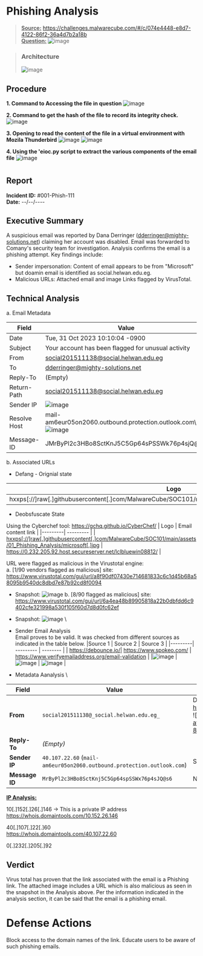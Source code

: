 # Phishing Analysis 

> **<ins>Source:</ins>**
> https://challenges.malwarecube.com/#/c/074e4448-e8d7-4122-86f2-36a4d7b2a18b  
> **<ins>Question:</ins>**
><picture>![image](https://github.com/user-attachments/assets/1b7ae777-6107-499e-9173-9e4ac23e4a0a) </picture>

> ### Architecture
> <picture>![image](https://github.com/user-attachments/assets/2625168d-f29c-4582-b83f-756a89fb21d8) </picture>

## Procedure
**1. Command to Accessing the file in question** 
<picture>![image](https://github.com/user-attachments/assets/26dc0bd7-ceff-4253-aace-fc4530c4e431) </picture>

**2. Command to get the hash of the file to record its integrity check.**
<picture>![image](https://github.com/user-attachments/assets/07faf62d-e99c-4d0d-930c-3c3ce85d4597)</picture>

**3. Opening to read the content of the file in a virtual environment with Mozila Thunderbird**
<picture>![image](https://github.com/user-attachments/assets/282acf76-dff9-4486-8317-a6da0f710bf8)</picture>
<picture>![image](https://github.com/user-attachments/assets/de978603-2c70-4c8e-8d63-16850a545d59)</picture>

**4. Using the 'eioc.py script to extract the various components of the email file** 
<picture>![image](https://github.com/user-attachments/assets/2a2923b5-db5f-43c9-a02a-73a2ebf95e81)</picture>

# 
## Report

**Incident ID:** #001-Phish-111  
**Date:**        --/--/----
## 


## Executive Summary

A suspicious email was reported by Dana Derringer (dderringer@mighty-solutions.net) claiming her account was disabled. Email was forwarded to Comany's security team for investigation. Analysis confirms the email is a phishing attempt. Key findings include:
+ Sender impersonation: Content of email appears to be from "Microsoft" but doamin email is identified as social.helwan.edu.eg.
+ Malicious URLs: Attached email and image Links flagged by VirusTotal.

## Technical Analysis

a. Email Metadata

|Field | Value  | 
|---------| --------- |
| Date | Tue, 31 Oct 2023 10:10:04 -0900 |
| Subject | Your account has been flagged for unusual activity | 
| From | social201511138@social.helwan.edu.eg |
| To | dderringer@mighty-solutions.net |
| Reply-To |(Empty) |
| Return-Path| social201511138@social.helwan.edu.eg |
| Sender IP| <picture>![image](https://github.com/user-attachments/assets/83a30b9d-5827-4304-b309-1fb1cc13de98)</picture> |
| Resolve Host| mail-am6eur05on2060.outbound.protection.outlook.com\ <picture>![image](https://github.com/user-attachments/assets/33c71829-6e1c-4a6f-8e0c-d137d70f2980)</picture> |
| Message-ID | JMrByPl2c3HBo8SctKnJ5C5Gp64sPSSWk76p4sjQ@s6 |  

b. Associated URLs
+  Defang - Orignial state
    
| Logo | Email content link |
|---------| --------- |
| hxxps[://]raw[.]githubusercontent[.]com/MalwareCube/SOC101/main/assets/01_Phishing_Analysis/microsoft[.]jpg | hxxps[://]0[.]232[.]205[.]92[.]host[.]secureserver[.]net/lclbluewin08812/ |

+ Deobsfuscate State
    
Using the Cyberchef tool: https://gchq.github.io/CyberChef/ 
  | Logo | Email content link | 
|---------| --------- |
|[ hxxps[://]raw[.]githubusercontent[.]com/MalwareCube/SOC101/main/assets/01_Phishing_Analysis/microsoft[.]jpg](https://raw.githubusercontent.com/MalwareCube/SOC101/main/assets/01_Phishing_Analysis/microsoft.jpg) | https://0.232.205.92.host.secureserver.net/lclbluewin08812/ |

URL were flagged as malicious in the Virustotal engine:  
a. [1/90 vendors flagged as malicious] site:     https://www.virustotal.com/gui/url/a8f90df07430e714681833c6c1d45b68a58095b9540dc8dbd7e87b92cd8f0094  
   + Snapshot: ![image](https://github.com/user-attachments/assets/227ffb34-37b9-49a9-b327-17c6e86e4357)
b. [8/90 flagged as malicious] site: https://www.virustotal.com/gui/url/6a4ea48b89905818a22b0dbfdd6c9402cfe321998a530f105f60d7d8d0fc62ef  
  + Snapshot: ![image](https://github.com/user-attachments/assets/04101e01-8c25-449a-be29-759beb30f1a1)
\
+ Sender Email Analysis
   \
Email proves to be valid. It was checked from different sources as indicated in the table below.
|Source 1 | Source 2  | Source 3 |
|---------| --------- | -------- |
| https://debounce.io/| https://www.spokeo.com/ | https://www.verifyemailaddress.org/email-validation |
|<picture>![image](https://github.com/user-attachments/assets/3eb72df2-046b-4c87-80d3-6974f0683dff) </picture> | <picture>![image](https://github.com/user-attachments/assets/38c5489d-edde-489b-afc6-df3a2ecb6e15)</picture> | <picture>![image](https://github.com/user-attachments/assets/d6fb8f53-0921-4045-99b1-ae422db02999) </picture> |

+ Metadata Aanalysis
  \
  
| Field        | Value                                       | Analysis                                |
|--------------|---------------------------------------------|-----------------------------------------|
| **From**     | `social201511138@_social.helwan.edu.eg_` | Domain unrelated to Microsoft.\ https://whois.domaintools.com/helwan.edu.eg\ <picture>![image](https://github.com/user-attachments/assets/8883c5c1-31d7-4b86-8795-f7c83e60c97f </picture>  |
| **Reply-To** | *(Empty)*                                   |        |
| **Sender IP**| `40.107.22.60` (`mail-am6eur05on2060.outbound.protection.outlook.com`) | Spoofed Microsoft infrastructure.      |
| **Message ID**| `MrByPl2c3HBo8SctKnj5C5Gp64spSSWx76p4sJQ@s6` | Non-standard formatting (likely forged). |





**<ins>IP Analysis:</ins>**

10[.]152[.]26[.]146 -> This is a private IP address  
https://whois.domaintools.com/10.152.26.146

40[.]107[.]22[.]60  
https://whois.domaintools.com/40.107.22.60

0[.]232[.]205[.]92

## Verdict

Virus total has proven that the link associated with the email is a Phishing link. The attached image includes a URL which is also malicious as seen in the snapshot in the Analysis above.
Per the information indicated in the analysis section, it can be said that the email is a phishing email.

Defense Actions
======================================
Block access to the domain names of the link.
Educate users to be aware of such phishing emails.

